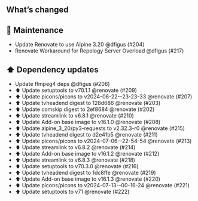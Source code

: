 ## What’s changed

## 🧰 Maintenance

- Update Renovate to use Alpine 3.20 @dfigus (#204)
- Renovate Workaround for Repology Server Overload @dfigus (#217)

## ⬆️ Dependency updates

- Update ffmpeg4 deps @dfigus (#206)
- ⬆️ Update setuptools to v70.1.1 @renovate (#209)
- ⬆️ Update picons/picons to v2024-06-22--23-23-33 @renovate (#207)
- ⬆️ Update tvheadend digest to 128d686 @renovate (#203)
- ⬆️ Update comskip digest to 2ef8684 @renovate (#202)
- ⬆️ Update streamlink to v6.8.1 @renovate (#210)
- ⬆️ Update Add-on base image to v16.1.0 @renovate (#208)
- ⬆️ Update alpine_3_20/py3-requests to v2.32.3-r0 @renovate (#215)
- ⬆️ Update tvheadend digest to d2e41b5 @renovate (#211)
- ⬆️ Update picons/picons to v2024-07-06--22-54-54 @renovate (#213)
- ⬆️ Update streamlink to v6.8.2 @renovate (#214)
- ⬆️ Update Add-on base image to v16.1.2 @renovate (#212)
- ⬆️ Update streamlink to v6.8.3 @renovate (#218)
- ⬆️ Update setuptools to v70.3.0 @renovate (#216)
- ⬆️ Update tvheadend digest to 1dc8ffe @renovate (#219)
- ⬆️ Update Add-on base image to v16.1.3 @renovate (#220)
- ⬆️ Update picons/picons to v2024-07-13--00-16-24 @renovate (#221)
- ⬆️ Update setuptools to v71 @renovate (#222)
